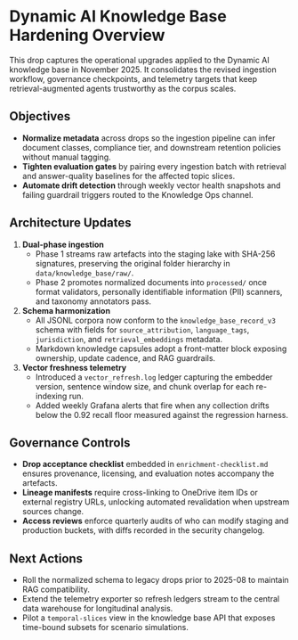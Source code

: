 # Dynamic AI Knowledge Base Hardening Overview

This drop captures the operational upgrades applied to the Dynamic AI knowledge
base in November 2025. It consolidates the revised ingestion workflow,
governance checkpoints, and telemetry targets that keep retrieval-augmented
agents trustworthy as the corpus scales.

## Objectives

- **Normalize metadata** across drops so the ingestion pipeline can infer
  document classes, compliance tier, and downstream retention policies without
  manual tagging.
- **Tighten evaluation gates** by pairing every ingestion batch with retrieval
  and answer-quality baselines for the affected topic slices.
- **Automate drift detection** through weekly vector health snapshots and
  failing guardrail triggers routed to the Knowledge Ops channel.

## Architecture Updates

1. **Dual-phase ingestion**
   - Phase 1 streams raw artefacts into the staging lake with SHA-256
     signatures, preserving the original folder hierarchy in
     `data/knowledge_base/raw/`.
   - Phase 2 promotes normalized documents into `processed/` once format
     validators, personally identifiable information (PII) scanners, and
     taxonomy annotators pass.
2. **Schema harmonization**
   - All JSONL corpora now conform to the `knowledge_base_record_v3` schema with
     fields for `source_attribution`, `language_tags`, `jurisdiction`, and
     `retrieval_embeddings` metadata.
   - Markdown knowledge capsules adopt a front-matter block exposing ownership,
     update cadence, and RAG guardrails.
3. **Vector freshness telemetry**
   - Introduced a `vector_refresh.log` ledger capturing the embedder version,
     sentence window size, and chunk overlap for each re-indexing run.
   - Added weekly Grafana alerts that fire when any collection drifts below the
     0.92 recall floor measured against the regression harness.

## Governance Controls

- **Drop acceptance checklist** embedded in `enrichment-checklist.md` ensures
  provenance, licensing, and evaluation notes accompany the artefacts.
- **Lineage manifests** require cross-linking to OneDrive item IDs or external
  registry URLs, unlocking automated revalidation when upstream sources change.
- **Access reviews** enforce quarterly audits of who can modify staging and
  production buckets, with diffs recorded in the security changelog.

## Next Actions

- Roll the normalized schema to legacy drops prior to 2025-08 to maintain RAG
  compatibility.
- Extend the telemetry exporter so refresh ledgers stream to the central data
  warehouse for longitudinal analysis.
- Pilot a `temporal-slices` view in the knowledge base API that exposes
  time-bound subsets for scenario simulations.
